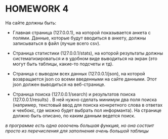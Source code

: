 # HOMEWORK 4

На сайте должны быть:

* Главная страница (127.0.0.1), на которой показывается анкета с полями. Данные, которые будут вводиться в анкету, должны записываться в файл (лучше всего csv).

* Страница статистики (127.0.0.1/stats), на которой результаты должны систематизироваться и в удобном виде выводиться на экран (это могут быть таблицы, какие-то подсчеты и тд).

* Страница с выводом всех данных (127.0.0.1/json), на которой возвращается json со всеми введенными на сайте данными. Этот json должен выводиться на веб-странице.

* Страница поиска (127.0.0.1/search) и результатов поиска (127.0.0.1/results) . В ней нужно сделать минимум два поля поиска (например, текстовый ввод для поиска конкретного слова в ответах и чекбокс, где можно будет выбрать пол информанта). На странице должно быть описано, по каким данным ведется поиск.


*в программе есть одна оооочень большая функция, но она состоит просто из перечисления для заполнения очень большой таблицы*

